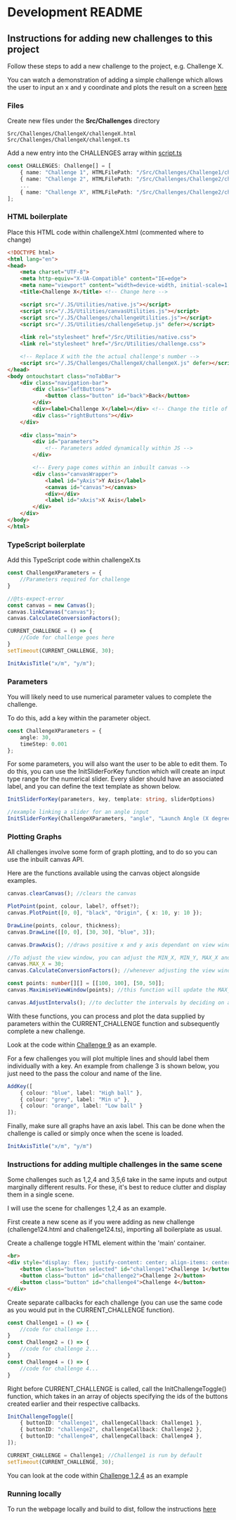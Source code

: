 # Development README

## Instructions for adding new challenges to this project

Follow these steps to add a new challenge to the project, e.g. Challenge X.

You can watch a demonstration of adding a simple challenge which allows the user to input an x and y coordinate and plots the result on a screen [here](https://youtu.be/3Zx_rxW8xsA)

### Files

Create new files under the **Src/Challenges** directory
```
Src/Challenges/ChallengeX/challengeX.html
Src/Challenges/ChallengeX/challengeX.ts
```

Add a new entry into the CHALLENGES array within [script.ts](Src/script.ts)
```typescript
const CHALLENGES: Challenge[] = [
    { name: "Challenge 1", HTMLFilePath: "/Src/Challenges/Challenge1/challenge1.html" },
    { name: "Challenge 2", HTMLFilePath: "/Src/Challenges/Challenge2/challenge2.html" },
    ...
    { name: "Challenge X", HTMLFilePath: "/Src/Challenges/Challenge2/challengeX.html" }
];
```

### HTML boilerplate

Place this HTML code within challengeX.html (commented where to change)
``` html
<!DOCTYPE html>
<html lang="en">
<head>
    <meta charset="UTF-8">
    <meta http-equiv="X-UA-Compatible" content="IE=edge">
    <meta name="viewport" content="width=device-width, initial-scale=1.0">
    <title>Challenge X</title> <!-- Change here -->

    <script src="/.JS/Utilities/native.js"></script>
    <script src="/.JS/Utilities/canvasUtilities.js"></script>
    <script src="/.JS/Challenges/challengeUtilities.js"></script>
    <script src="/.JS/Utilities/challengeSetup.js" defer></script>
    
    <link rel="stylesheet" href="/Src/Utilities/native.css">
    <link rel="stylesheet" href="/Src/Utilities/challenge.css">

    <!-- Replace X with the the actual challenge's number -->
    <script src="/.JS/Challenges/ChallengeX/challengeX.js" defer></script>
</head>
<body ontouchstart class="noTabBar">
    <div class="navigation-bar">
        <div class="leftButtons">
            <button class="button" id="back">Back</button>
        </div>
        <div><label>Challenge X</label></div> <!-- Change the title of the page -->
        <div class="rightButtons"></div>
    </div>
    
    <div class="main">
        <div id="parameters">
            <!-- Parameters added dynamically within JS -->
        </div>

        <!-- Every page comes within an inbuilt canvas -->
        <div class="canvasWrapper">
            <label id="yAxis">Y Axis</label>
            <canvas id="canvas"></canvas>
            <div></div>
            <label id="xAxis">X Axis</label>
        </div>
    </div>
</body>
</html>
```

### TypeScript boilerplate

Add this TypeScript code within challengeX.ts
```typescript
const ChallengeXParameters = {
    //Parameters required for challenge
}

//@ts-expect-error
const canvas = new Canvas();
canvas.linkCanvas("canvas");
canvas.CalculateConversionFactors();

CURRENT_CHALLENGE = () => {
    //Code for challenge goes here
}
setTimeout(CURRENT_CHALLENGE, 30);

InitAxisTitle("x/m", "y/m");
```

### Parameters

You will likely need to use numerical parameter values to complete the challenge.

To do this, add a key within the parameter object.
```typescript
const ChallengeXParameters = {
    angle: 30,
    timeStep: 0.001
};
```

For some parameters, you will also want the user to be able to edit them. To do this, you can use the InitSliderForKey function which will create an input type range for the numerical slider.
Every slider should have an associated label, and you can define the text template as shown below.
```typescript
InitSliderForKey(parameters, key, template: string, sliderOptions)

//example linking a slider for an angle input
InitSliderForKey(ChallengeXParameters, "angle", "Launch Angle (X degrees)", { min: 0, max: 90, step: 1 });
```

### Plotting Graphs

All challenges involve some form of graph plotting, and to do so you can use the inbuilt canvas API.
 
Here are the functions available using the canvas object alongside examples.
```typescript
canvas.clearCanvas(); //clears the canvas

PlotPoint(point, colour, label?, offset?);
canvas.PlotPoint([0, 0], "black", "Origin", { x: 10, y: 10 });

DrawLine(points, colour, thickness);
canvas.DrawLine([[0, 0], [30, 30], "blue", 3]);

canvas.DrawAxis(); //draws positive x and y axis dependant on view window

//To adjust the view window, you can adjust the MIN_X, MIN_Y, MAX_X and MAX_Y attributes of the canvas
canvas.MAX_X = 30;
canvas.CalculateConversionFactors(); //whenever adjusting the view window, you need to call this method to re-calculate the conversion factors used when displaying points

const points: number[][] = [[100, 100], [50, 50]];
canvas.MaximiseViewWindow(points); //this function will update the MAX_X and MAX_Y attributes on the canvas to include all the points passed. Will also call CalculateConversionfactors within it.

canvas.AdjustIntervals(); //to declutter the intervals by deciding on a good step size
```

With these functions, you can process and plot the data supplied by parameters within the CURRENT_CHALLENGE function and subsequently complete a new challenge.

Look at the code within [Challenge 9](Src/Challenges/Challenge9) as an example.

For a few challenges you will plot multiple lines and should label them individually with a key. An example from challenge 3 is shown below, you just need to the pass the colour and name of the line.
```typescript
AddKey([
    { colour: "blue", label: "High ball" },
    { colour: "grey", label: "Min u" },
    { colour: "orange", label: "Low ball" }
]);
```

Finally, make sure all graphs have an axis label. This can be done when the challenge is called or simply once when the scene is loaded.
```typescript
InitAxisTitle("x/m", "y/m")
```


### Instructions for adding multiple challenges in the same scene
Some challenges such as 1,2,4 and 3,5,6 take in the same inputs and output marginally different results. For these, it's best to reduce clutter and display them in a single scene.

I will use the scene for challenges 1,2,4 as an example.

First create a new scene as if you were adding as new challenge (challenge124.html and challenge124.ts), importing all boilerplate as usual.

Create a challenge toggle HTML element within the 'main' container.
```html
<br>
<div style="display: flex; justify-content: center; align-items: center; gap: 10px;">
    <button class="button selected" id="challenge1">Challenge 1</button>
    <button class="button" id="challenge2">Challenge 2</button>
    <button class="button" id="challenge4">Challenge 4</button>
</div>
```

Create separate callbacks for each challenge (you can use the same code as you would put in the CURRENT_CHALLENGE function).
```typescript
const Challenge1 = () => {
    //code for challenge 1...
}
const Challenge2 = () => {
    //code for challenge 2...
}
const Challenge4 = () => {
    //code for challenge 4...
}
```

Right before CURRENT_CHALLENGE is called, call the InitChallengeToggle() function, which takes in an array of objects specifying the ids of the buttons created earlier and their respective callbacks.
```typescript
InitChallengeToggle([
    { buttonID: "challenge1", challengeCallback: Challenge1 },
    { buttonID: "challenge2", challengeCallback: Challenge2 },
    { buttonID: "challenge4", challengeCallback: Challenge4 },
]);

CURRENT_CHALLENGE = Challenge1; //Challenge1 is run by default
setTimeout(CURRENT_CHALLENGE, 30);
```

You can look at the code within [Challenge 1,2,4](Src/Challenges/Challenge124) as an example

### Running locally
To run the webpage locally and build to dist, follow the instructions [here](https://github.com/AryaaSk/Vanilla-Template)